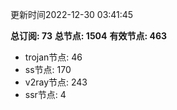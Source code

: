 更新时间2022-12-30 03:41:45

**总订阅: 73**
**总节点: 1504**
**有效节点: 463**
- trojan节点: 46
- ss节点: 170
- v2ray节点: 243
- ssr节点: 4
